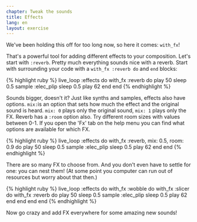```yaml
---
chapter: Tweak the sounds
title: Effects
lang: en
layout: exercise
---
```


We've been holding this off for too long now, so here it comes: `with_fx`! 

That's a powerful tool for adding different effects to your composition. Let's start with `:reverb`. Pretty much everything sounds nice with a reverb. Start with surrounding your code with a `with_fx :reverb do` and `end` blocks:

{% highlight ruby %}
live_loop :effects do
  with_fx :reverb do
    play 50
    sleep 0.5
    sample :elec_plip
    sleep 0.5
    play 62
  end
end
{% endhighlight %}

Sounds bigger, doesn't it? Just like synths and samples, effects also have options. `mix:`is an option that sets how much the effect and the original sound is heard. `mix: 0` plays only the original sound, `mix: 1` plays only the FX. Reverb has a `:room` option also. Try different room sizes with values between 0-1. If you open the 'Fx' tab on the help menu you can find what options are available for which FX.

{% highlight ruby %}
live_loop :effects do
  with_fx :reverb, mix: 0.5, room: 0.9 do
    play 50
    sleep 0.5
    sample :elec_plip
    sleep 0.5
    play 62
  end
end
{% endhighlight %}

There are so many FX to choose from. And you don't even have to settle for one: you can nest them! (At some point you computer can run out of resources but worry about that then.)

{% highlight ruby %}
live_loop :effects do
  with_fx :wobble do
    with_fx :slicer do
      with_fx :reverb do
        play 50
        sleep 0.5
        sample :elec_plip
        sleep 0.5
        play 62
      end
    end
  end
end
{% endhighlight %}

Now go crazy and add FX everywhere for some amazing new sounds! 
